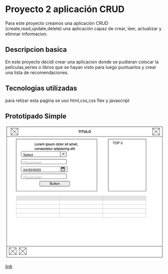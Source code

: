 # Proyecto 2 aplicación CRUD
Para este proyecto creamos una aplicación CRUD (create,read,update,delete) una aplicación capaz de crear, leer, actualizar y elimnar informacion.

## Descripcion basica
En este proyecto decidi crear una aplicacion donde se pudieran colocar la peliculas,series o libros que se hayan visto para luego puntuarlos y crear una lista de recomendaciones.

## Tecnologias utilizadas
para relizar esta pagina se uso html,css,css flex y javascript

## Prototipado Simple
![PrototipadoSimple](./assets/images/prototipadoSimpleProyecto2.png)

[link](patriciof02.github.io/Proyecto2AplicacionCrud/)

